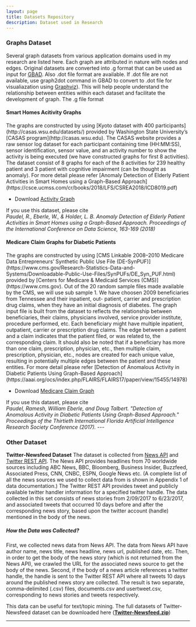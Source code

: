 ```yaml
---
layout: page
title: Datasets Repository
description: Dataset used in Research
---
```


### Graphs Dataset
Several graph datasets from various application domains used in my research are listed here. Each graph are attributed in nature with nodes and edges. Original datasets are converted into .g format that can be used as input for [GBAD](http://users.csc.tntech.edu/~weberle/gbad/). Also .dot file format are available. If .dot file are not available, use graph2dot command in GBAD to convert to .dot file for visualiazation using [Graphviz](http://www.graphviz.org)). This will help people understand the relationship between entities within each dataset and facilitate the development of graph.
The .g file format 

<h4>Smart Homes Acitivity Graphs</h4>
The graphs are constructed by using [Kyoto dataset with 400 participants](http://casas.wsu.edu/datasets/) provided by Washington State University’s [CASAS program](http://casas.wsu.edu). The CASAS website provides a raw sensor log dataset for each participant containing time (HH:MM:SS), sensor identification, sensor value, and an activity number to show the activity is being executed (we have constructed graphs for first 8 activities). The dataset consist of 8 graphs for each of the 8 activities for 239 healthy patient and 3 patient with cognitive impairment (can be thought as anomaly). For more detail please refer [Anomaly Detection of Elderly Patient Activities in Smart Homes using a Graph-Based Approach](https://csce.ucmss.com/cr/books/2018/LFS/CSREA2018/ICD8019.pdf)
<ul>
 <li>Download <a href ="/datasets/smart-home-graphs.zip">Activity Graph</a></li>
</ul>
If you use this dataset, please cite <br/>
<em>Paudel, R., Eberle, W., & Holder, L. B. Anomaly Detection of Elderly Patient Activities in Smart Homes using a Graph-Based Approach. Proceedings of the International Conference on Data Science, 163-169 (2018)</em>

<h4>Medicare Claim Graphs for Diabetic Patients</h4>
The graphs are constructed by using [CMS Linkable 2008–2010 Medicare Data Entrepreneurs’ Synthetic Public Use File (DE-SynPUF)](https://www.cms.gov/Research-Statistics-Data-and-Systems/Downloadable-Public-Use-Files/SynPUFs/DE_Syn_PUF.html) provided by [Centers for Medicare & Medicaid Services (CMS)](https://www.cms.gov). Out of the 20 random sample files made available by the CMS, we will use sub sample 1. We have choosen 2009 beneficiaries from Tennessee and their inpatient, out- patient, carrier and prescription drug claims, when they have an initial diagnosis of diabetes. The graph input file is built from the dataset to reflects the relationship between beneficiaries, their claims, physicians involved, service provider institute, procedure performed, etc. Each beneficiary might have multiple inpatient, outpatient, carrier or prescription drug claims. The edge between a patient and a claim indicates that the patient filed, or was related to, the corresponding claim. It should also be noted that if a beneficiary has more than one claim, prescription, physician, etc., then multiple claim, prescription, physician, etc., nodes are created for each unique value, resulting in potentially multiple edges between the patient and these entities.
For more detail please refer [Detection of Anomalous Activity in Diabetic Patients Using Graph-Based Approach](https://aaai.org/ocs/index.php/FLAIRS/FLAIRS17/paper/view/15455/14978)
<ul>
 <li>Download <a href ="/datasets/diabetic-claim.zip">Medicare Claim Graph</a></li>
</ul>
If you use this dataset, please cite <br/>
<em>Paudel, Ramesh, William Eberle, and Doug Talbert. "Detection of Anomalous Activity in Diabetic Patients Using Graph-Based Approach." Proceedings of the Thirtieth International Florida Artificial Intelligence Research Society Conference (2017).</em>
---

### Other Dataset

**Twitter-Newsfeed Dataset**
The dataset is collected from [News API](https://newsapi.org/) and [Twitter REST API](https://dev.twitter.com/rest/public).
The News API provides headlines from 70 worldwide sources including ABC News, BBC,
Bloomberg, Business Insider, Buzzfeed, Associated Press, CNN, CNBC, ESPN, Google News etc.
(A complete list of all the news sources we used to collect data from is shown in Appendix 1 of data documentation.) The
Twitter REST API provides tweet and publicly available twitter handler information for a specified
twitter handle.
The data collected in this set consists of news stories from 2/09/2017 to 6/23/2017, and associated
tweets that occurred 10 days before and after the corresponding news story, based upon the twitter
account (handle) mentioned in the body of the news.  

<h5>How the Data was Collected?</h5>

First, we collected news data from News API. The data from News API have author name, news
title, news headline, news url, published date, etc. Then, in order to get the body of the news story
(which is not returned from the News API), we crawled the URL for the associated news source
to get the body of the news.
Second, if the body of a news article references a twitter handle, the handle is sent to the Twitter
REST API where all tweets 10 days around the published news story are collected.
The result is two separate, comma-delimited (.csv) files, documents.csv and usertweet.csv,
corresponding to news stories and tweets respectively.

This data can be useful for text/topic mining.
The full datasets of Twitter-Newsfeed dataset can be downloaded here (**[Twitter-Newsfeed.zip](/datasets/Twitter-Newsfeed.zip)**)

---


